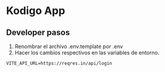 # Kodigo App

## Developer pasos

1. Renombrar el archivo .env.template por .env
2. Hacer los cambios respectivos en las variables de entorno.

```
VITE_API_URL=https://reqres.in/api/login

```
